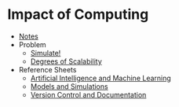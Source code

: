 # Impact of Computing

* [Notes](notes)
* Problem
  * [Simulate!](https://docs.cs50.net/2019/ap/problems/simulate/simulate.html)
  * [Degrees of Scalability](https://docs.cs50.net/2019/ap/problems/scalability/scalability.html)
* Reference Sheets
  * [Artificial Intelligence and Machine Learning](/assets/pdfs/artificial_intelligence_and_machine_learning.pdf)
  * [Models and Simulations](/assets/pdfs/models_and_simulations.pdf)
  * [Version Control and Documentation](/assets/pdfs/version_control_and_documentation.pdf)
